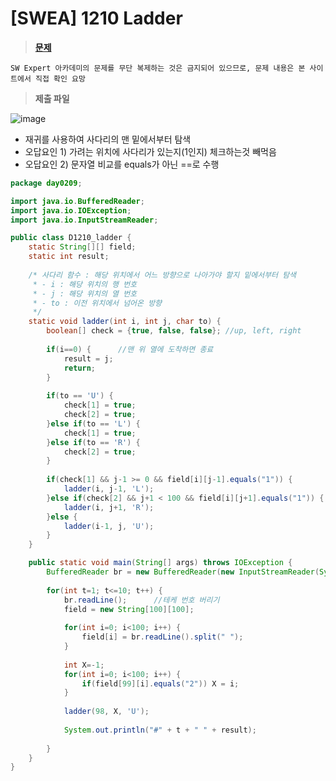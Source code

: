 # [SWEA] 1210 Ladder
> **[문제](https://swexpertacademy.com/main/talk/solvingClub/problemView.do?contestProbId=AV14ABYKADACFAYh&solveclubId=AX69tP7quW4DFAVm&problemBoxTitle=day0209&problemBoxCnt=2&probBoxId=AX7dC-faxGoDFAVm)**
>
 	SW Expert 아카데미의 문제를 무단 복제하는 것은 금지되어 있으므로, 문제 내용은 본 사이트에서 직접 확인 요망

> **제출 파일**
> 
![image](https://user-images.githubusercontent.com/80896077/174948180-83159d99-7809-4957-a56a-2958e85fc63e.png)

- 재귀를 사용하여 사다리의 맨 밑에서부터 탐색
- 오답요인 1) 가려는 위치에 사다리가 있는지(1인지) 체크하는것 빼먹음
- 오답요인 2) 문자열 비교를 equals가 아닌 ==로 수행

```java
package day0209;

import java.io.BufferedReader;
import java.io.IOException;
import java.io.InputStreamReader;

public class D1210_ladder {
	static String[][] field;
	static int result;
	
	/* 사다리 함수 : 해당 위치에서 어느 방향으로 나아가야 할지 밑에서부터 탐색
	 * - i : 해당 위치의 행 번호
	 * - j : 해당 위치의 열 번호
	 * - to : 이전 위치에서 넘어온 방향
	 */
	static void ladder(int i, int j, char to) {
		boolean[] check = {true, false, false};	//up, left, right
		
		if(i==0) {		//맨 위 열에 도착하면 종료
			result = j;
			return;
		}
		
		if(to == 'U') {
			check[1] = true;
			check[2] = true;
		}else if(to == 'L') {
			check[1] = true;
		}else if(to == 'R') {
			check[2] = true;
		}
		
		if(check[1] && j-1 >= 0 && field[i][j-1].equals("1")) {
			ladder(i, j-1, 'L');
		}else if(check[2] && j+1 < 100 && field[i][j+1].equals("1")) {
			ladder(i, j+1, 'R');
		}else {
			ladder(i-1, j, 'U');
		}
	}

	public static void main(String[] args) throws IOException {
		BufferedReader br = new BufferedReader(new InputStreamReader(System.in));
		
		for(int t=1; t<=10; t++) {
			br.readLine();		//테케 번호 버리기
			field = new String[100][100]; 
			
			for(int i=0; i<100; i++) {
				field[i] = br.readLine().split(" ");
			}
			
			int X=-1;
			for(int i=0; i<100; i++) {
				if(field[99][i].equals("2")) X = i;
			}
			
			ladder(98, X, 'U');
			
			System.out.println("#" + t + " " + result);
			
		}
	}
}
```
